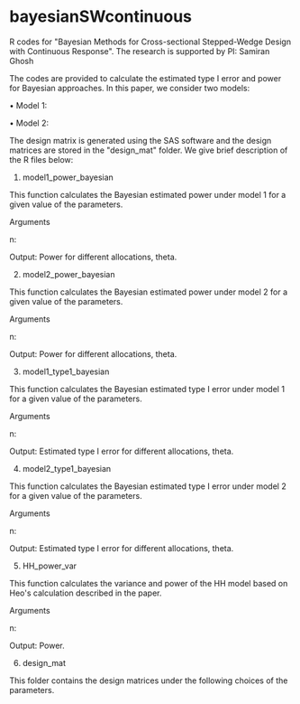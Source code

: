 # bayesianSWcontinuous
R codes for "Bayesian Methods for Cross-sectional Stepped-Wedge Design with Continuous Response".
The research is supported by PI: Samiran Ghosh

The codes are provided to calculate the estimated type I error and power for Bayesian approaches. In this paper, we consider two models:

•	Model 1:

•	Model 2:

The design matrix is generated using the SAS software and the design matrices are stored in the "design_mat" folder. We give brief description of the R files below:

1. model1_power_bayesian

This function calculates the Bayesian estimated power under model 1 for a given value of the parameters.

Arguments

n: 

Output: Power for different allocations, theta.

2. model2_power_bayesian

This function calculates the Bayesian estimated power under model 2 for a given value of the parameters.

Arguments

n: 

Output: Power for different allocations, theta.

3. model1_type1_bayesian

This function calculates the Bayesian estimated type I error under model 1 for a given value of the parameters.

Arguments

n: 

Output: Estimated type I error for different allocations, theta.

4. model2_type1_bayesian

This function calculates the Bayesian estimated type I error under model 2 for a given value of the parameters.

Arguments

n: 

Output: Estimated type I error for different allocations, theta.

5. HH_power_var

This function calculates the variance and power of the HH model based on Heo's calculation described in the paper.

Arguments

n: 

Output: Power.

6. design_mat

This folder contains the design matrices under the following choices of the parameters.
